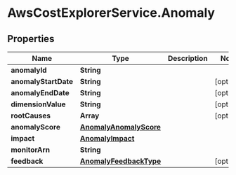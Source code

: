 # AwsCostExplorerService.Anomaly

## Properties

Name | Type | Description | Notes
------------ | ------------- | ------------- | -------------
**anomalyId** | **String** |  | 
**anomalyStartDate** | **String** |  | [optional] 
**anomalyEndDate** | **String** |  | [optional] 
**dimensionValue** | **String** |  | [optional] 
**rootCauses** | **Array** |  | [optional] 
**anomalyScore** | [**AnomalyAnomalyScore**](AnomalyAnomalyScore.md) |  | 
**impact** | [**AnomalyImpact**](AnomalyImpact.md) |  | 
**monitorArn** | **String** |  | 
**feedback** | [**AnomalyFeedbackType**](AnomalyFeedbackType.md) |  | [optional] 


